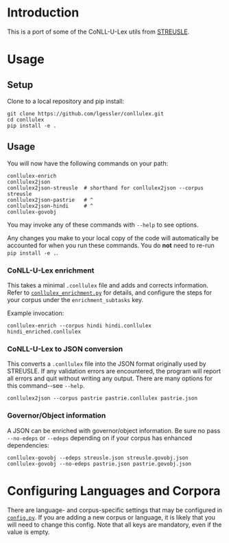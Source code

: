 # Introduction

This is a port of some of the CoNLL-U-Lex utils from [STREUSLE](https://github.com/nert-nlp/streusle). 

# Usage

## Setup

Clone to a local repository and pip install:

```
git clone https://github.com/lgessler/conllulex.git
cd conllulex
pip install -e .
```

## Usage

You will now have the following commands on your path:

```
conllulex-enrich
conllulex2json
conllulex2json-streusle  # shorthand for conllulex2json --corpus streusle
conllulex2json-pastrie   # ^
conllulex2json-hindi     # ^
conllulex-govobj
```

You may invoke any of these commands with `--help` to see options.

Any changes you make to your local copy of the code will automatically
be accounted for when you run these commands. You do **not** need to re-run
`pip install -e .`.

### CoNLL-U-Lex enrichment
This takes a minimal `.conllulex` file and adds and corrects information. Refer to
[`conllulex_enrichment.py`](./conllulex/conllulex_enrichment.py) for details, and
configure the steps for your corpus under the `enrichment_subtasks` key.

Example invocation:

```
conllulex-enrich --corpus hindi hindi.conllulex hindi_enriched.conllulex
```

### CoNLL-U-Lex to JSON conversion
This converts a `.conllulex` file into the JSON format originally used by STREUSLE.
If any validation errors are encountered, the program will report all errors and quit
without writing any output. There are many options for this command--see `--help`.

```
conllulex2json --corpus pastrie pastrie.conllulex pastrie.json
```

### Governor/Object information
A JSON can be enriched with governor/object information. Be sure no pass `--no-edeps`
or `--edeps` depending on if your corpus has enhanced dependencies:

```
conllulex-govobj --edeps streusle.json streusle.govobj.json
conllulex-govobj --no-edeps pastrie.json pastrie.govobj.json
```

# Configuring Languages and Corpora

There are language- and corpus-specific settings that may be configured in
[`config.py`](./conllulex/config.py).
If you are adding a new corpus or language, it is likely that you will need to change
this config. Note that all keys are mandatory, even if the value is empty.
